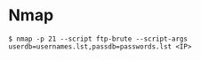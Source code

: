 # Nmap

`$ nmap -p 21 --script ftp-brute --script-args userdb=usernames.lst,passdb=passwords.lst <IP>`